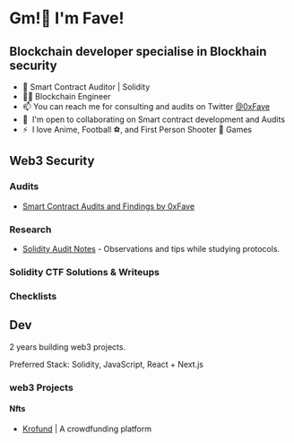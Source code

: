 Gm!👋 I'm Fave!
=======================

Blockchain developer specialise in Blockhain security
-----------------------------------------------------

*   🔐 Smart Contract Auditor | Solidity
*   👨‍🔬 Blockchain Engineer
*   📫 You can reach me for consulting and audits on Twitter [@0xFave](https://twitter.com/0xFave)
*   🤝  I'm open to collaborating on Smart contract development and Audits
*   ⚡  I love Anime, Football ⚽, and First Person Shooter 🔫 Games

## Web3 Security

### Audits

- [Smart Contract Audits and Findings by 0xFave](https://github.com/0xFave/audits)

### Research

- [Solidity Audit Notes](https://github.com/0xfave/solidity-audit-notes) - Observations and tips while studying protocols.

### Solidity CTF Solutions & Writeups

### Checklists


## Dev

2 years building web3 projects.

Preferred Stack: Solidity, JavaScript, React + Next.js

### web3 Projects

#### Nfts
  - [Krofund](https://github.com/0xfave/Krofund) | A crowdfunding platform

